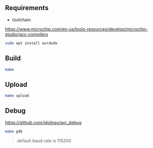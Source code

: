 ## Requirements

* toolchain

https://www.microchip.com/en-us/tools-resources/develop/microchip-studio/gcc-compilers

```sh
sudo apt install avrdude
```

## Build

```sh
make
```

## Upload

```sh
make upload
```

## Debug

https://github.com/jdolinay/avr_debug

```sh
make gdb
```

> default baud rate is 115200
